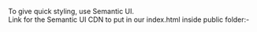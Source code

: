 To give quick styling, use Semantic UI.   
Link for the Semantic UI CDN to put in our index.html inside public folder:-   

<link rel="stylesheet" href="https://cdnjs.cloudflare.com/ajax/libs/semantic-ui/2.4.1/semantic.min.css">   